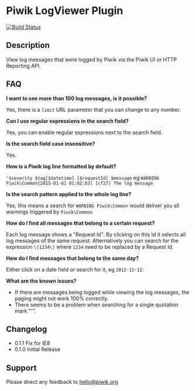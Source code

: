 # Piwik LogViewer Plugin

[![Build Status](https://travis-ci.org/piwik/plugin-LogViewer.svg)](https://travis-ci.org/piwik/plugin-LogViewer)

## Description

View log messages that were logged by Piwik via the Piwik UI or HTTP Reporting API.

## FAQ

__I want to see more than 100 log messages, is it possible?__

Yes, there is a `limit` URL parameter that you can change to any number.

__Can I use regular expressions in the search field?__

Yes, you can enable regular expressions next to the search field.

__Is the search field case insensitive?__

Yes.

__How is a Piwik log line formatted by default?__

`'$severity $tag[$datetime] [$requestId] $message` eg `WARNING Piwik\Common[2015-01-01 01:02:03] [cf27] The log message`

__Is the search pattern applied to the whole log line?__

Yes, this means a search for `WARNING Piwik\Common` would deliver you all warnings triggered by `Piwik\Common`.

__How do I find all messages that belong to a certain request?__

Each log message shows a "Request Id". By clicking on this Id it selects all log messages of the same request.
Alternatively you can search for the expression `\[1234\]` where `1234` need to be replaced by a Request Id.

__How do I find messages that belong to the same day?__

Either click on a date field or search for it, eg `2012-12-12`.

__What are the known issues?__

* If there are messages being logged while viewing the log messages, the paging might not work 100% correctly.
* There seems to be a problem when searching for a single quotation mark "'".

## Changelog

* 0.1.1 Fix for IE8
* 0.1.0 Initial Release

## Support

Please direct any feedback to [hello@piwik.org](mailto:hello@piwik.org)
